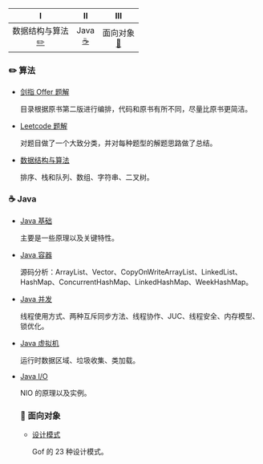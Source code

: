 | Ⅰ | Ⅱ | Ⅲ |
| :--------: | :---------: | :---------: |
| 数据结构与算法 <br> [:pencil2:](#pencil2-算法)  |  Java <br> [:coffee:](#coffee-java)| 面向对象 <br> [:couple:](#couple-面向对象) |


### :pencil2: 算法

- [剑指 Offer 题解](https://github.com/CyC2018/CS-Notes/blob/master/docs/notes/%E5%89%91%E6%8C%87%20offer%20%E9%A2%98%E8%A7%A3.md)

  目录根据原书第二版进行编排，代码和原书有所不同，尽量比原书更简洁。

- [Leetcode 题解](https://github.com/CyC2018/CS-Notes/blob/master/docs/notes/Leetcode%20%E9%A2%98%E8%A7%A3.md)

  对题目做了一个大致分类，并对每种题型的解题思路做了总结。

 - [数据结构与算法](https://github.com/LycPandaria/JavaInterview/blob/master/notes/%E6%95%B0%E6%8D%AE%E7%BB%93%E6%9E%84%E4%B8%8E%E7%AE%97%E6%B3%95.md)

   排序、栈和队列、数组、字符串、二叉树。


### :coffee: Java

- [Java 基础](https://github.com/LycPandaria/JavaInterview/blob/master/notes/Java%E5%9F%BA%E7%A1%80%E7%9F%A5%E8%AF%86.md)

  主要是一些原理以及关键特性。

- [Java 容器](https://github.com/CyC2018/InnterviewNotes/blob/master/notes/Java%20容器.md)

  源码分析：ArrayList、Vector、CopyOnWriteArrayList、LinkedList、HashMap、ConcurrentHashMap、LinkedHashMap、WeekHashMap。

- [Java 并发](https://github.com/CyC2018/InnterviewNotes/blob/master/notes/Java%20并发.md)

  线程使用方式、两种互斥同步方法、线程协作、JUC、线程安全、内存模型、锁优化。

- [Java 虚拟机](https://github.com/CyC2018/InnterviewNotes/blob/master/notes/Java%20虚拟机.md)

  运行时数据区域、垃圾收集、类加载。

- [Java I/O](https://github.com/CyC2018/InnterviewNotes/blob/master/notes/Java%20IO.md)

  NIO 的原理以及实例。

  ### :couple: 面向对象

  - [设计模式](https://github.com/LycPandaria/JavaInterview/blob/master/notes/%E8%AE%BE%E8%AE%A1%E6%A8%A1%E5%BC%8F.md)

    Gof 的 23 种设计模式。
